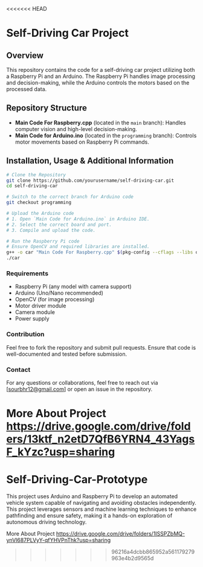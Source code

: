 <<<<<<< HEAD
# Self-Driving Car Project

## Overview
This repository contains the code for a self-driving car project utilizing both a Raspberry Pi and an Arduino. The Raspberry Pi handles image processing and decision-making, while the Arduino controls the motors based on the processed data.

## Repository Structure
- **Main Code For Raspberry.cpp** (located in the `main` branch): Handles computer vision and high-level decision-making.
- **Main Code for Arduino.ino** (located in the `programming` branch): Controls motor movements based on Raspberry Pi commands.

## Installation, Usage & Additional Information
```sh
# Clone the Repository
git clone https://github.com/yourusername/self-driving-car.git
cd self-driving-car

# Switch to the correct branch for Arduino code
git checkout programming

# Upload the Arduino code
# 1. Open `Main Code for Arduino.ino` in Arduino IDE.
# 2. Select the correct board and port.
# 3. Compile and upload the code.

# Run the Raspberry Pi code
# Ensure OpenCV and required libraries are installed.
g++ -o car "Main Code For Raspberry.cpp" $(pkg-config --cflags --libs opencv4)
./car
```

### Requirements
- Raspberry Pi (any model with camera support)
- Arduino (Uno/Nano recommended)
- OpenCV (for image processing)
- Motor driver module
- Camera module
- Power supply

### Contribution
Feel free to fork the repository and submit pull requests. Ensure that code is well-documented and tested before submission.

### Contact
For any questions or collaborations, feel free to reach out via [sourbhr12@gmail.com] or open an issue in the repository.


More About Project https://drive.google.com/drive/folders/13ktf_n2etD7QfB6YRN4_43YagsF_kYzc?usp=sharing
=======
# Self-Driving-Car-Prototype
This project uses Arduino and Raspberry Pi to develop an automated vehicle system capable of navigating and avoiding obstacles independently. This project leverages sensors and machine learning techniques to enhance pathfinding and ensure safety, making it a hands-on exploration of autonomous driving technology.

More About Project 
https://drive.google.com/drive/folders/1ISSPZbMQ-ynVl687PLVyY-qfYHVPnThk?usp=sharing
>>>>>>> 96216a4dcbb865952a561179279963e4b2d9565d
